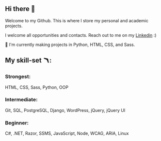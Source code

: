 ## Hi there 👋

Welcome to my Github.
This is where I store my personal and academic projects.

I welcome all opportunities and contacts. Reach out to me on my [Linkedin](https://www.linkedin.com/in/zowie-beha-4b0498250) :)

🌱 I'm currently making projects in Python, HTML, CSS, and Sass.

## My skill-set 🪃:

### Strongest:
HTML, CSS, Sass, Python, OOP

### Intermediate:
Git, SQL, PostgreSQL, Django, WordPress, jQuery, jQuery UI

### Beginner:
C#, .NET, Razor, SSMS, JavaScript, Node, WCAG, ARIA, Linux
<!--
**1zzowiebeha/1zzowiebeha** is a ✨ _special_ ✨ repository because its `README.md` (this file) appears on your GitHub profile.

Here are some ideas to get you started:

- 🔭 I’m currently working on ...
- 🌱 I’m currently learning ...
- 👯 I’m looking to collaborate on ...
- 🤔 I’m looking for help with ...
- 💬 Ask me about ...
- 📫 How to reach me: ...
- 😄 Pronouns: ...
- ⚡ Fun fact: ...
-->
